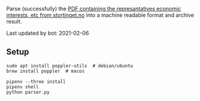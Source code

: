 Parse (successfully) the [PDF containing the represantatives economic interests, etc from stortinget.no](https://www.stortinget.no/no/Stortinget-og-demokratiet/Representantene/Okonomiske-interesser/) into a machine readable format and archive result.

Last updated by bot: 2021-02-06

## Setup
    sudo apt install poppler-utils  # debian/ubuntu
    brew install poppler  # macos

    pipenv --three install
    pipenv shell
    python parser.py
